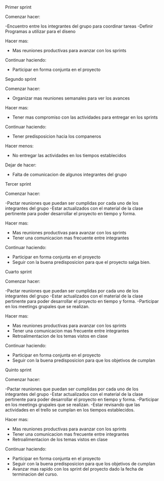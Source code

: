 Primer sprint

Comenzar hacer:

-Encuentro entre los integrantes del grupo para coordinar tareas
-Definir Programas a utilizar para el diseno

Hacer mas:

- Mas reuniones productivas para avanzar con los sprints

Continuar haciendo:

- Participar en forma conjunta en el proyecto


Segundo sprint

Comenzar hacer:

- Organizar mas reuniones semanales para ver los avances

Hacer mas:

- Tener mas compromiso con las actividades para entregar en los sprints

Continuar haciendo:

- Tener predisposicion hacia los companeros 

Hacer menos:

- No entregar las actividades en los tiempos establecidos

Dejar de hacer:

- Falta de comunicacion de algunos integrantes del grupo

Tercer sprint

Comenzar hacer:

-Pactar reuniones que puedan ser cumplidas por cada uno de los integrantes del grupo
-Estar actualizados con el material de la clase pertinente para poder desarrollar el proyecto
en tiempo y forma.

Hacer mas:

- Mas reuniones productivas para avanzar con los sprints
- Tener una comunicacion mas frecuente entre integrantes

Continuar haciendo:

- Participar en forma conjunta en el proyecto
- Seguir con la buena predisposicion para que el proyecto salga bien.

Cuarto sprint

Comenzar hacer:

-Pactar reuniones que puedan ser cumplidas por cada uno de los integrantes del grupo
-Estar actualizados con el material de la clase pertinente para poder desarrollar el proyecto
en tiempo y forma.
-Participar en los meetings grupales que se realizan.

Hacer mas:

- Mas reuniones productivas para avanzar con los sprints
- Tener una comunicacion mas frecuente entre integrantes
- Retroalimentacion de los temas vistos en clase

Continuar haciendo:

- Participar en forma conjunta en el proyecto
- Seguir con la buena predisposicion para que los objetivos de cumplan

Quinto sprint

Comenzar hacer:

-Pactar reuniones que puedan ser cumplidas por cada uno de los integrantes del grupo
-Estar actualizados con el material de la clase pertinente para poder desarrollar el proyecto
en tiempo y forma.
-Participar en los meetings grupales que se realizan.
-Estar revisando que las actividades en el trello se cumplan en los tiempos establecidos.

Hacer mas:

- Mas reuniones productivas para avanzar con los sprints
- Tener una comunicacion mas frecuente entre integrantes
- Retroalimentacion de los temas vistos en clase

Continuar haciendo:

- Participar en forma conjunta en el proyecto
- Seguir con la buena predisposicion para que los objetivos de cumplan
- Avanzar mas rapido con los sprint del proyecto dado la fecha de terminacion del curso.
 
